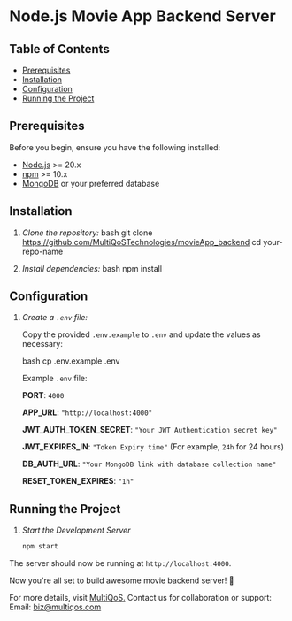 # Node.js Movie App Backend Server

## Table of Contents

- [Prerequisites](#prerequisites)
- [Installation](#installation)
- [Configuration](#configuration)
- [Running the Project](#running-the-project)

## Prerequisites

Before you begin, ensure you have the following installed:

- [Node.js](https://nodejs.org/) >= 20.x
- [npm](https://www.npmjs.com/) >= 10.x
- [MongoDB](https://www.mongodb.com/) or your preferred database

## Installation

1. *Clone the repository:*
    bash
    git clone https://github.com/MultiQoSTechnologies/movieApp_backend
    cd your-repo-name
    

2. *Install dependencies:*
    bash
    npm install
    

## Configuration

1. *Create a `.env` file:*

    Copy the provided `.env.example` to `.env` and update the values as necessary:

    bash
    cp .env.example .env
    

    Example `.env` file:

    **PORT**: `4000`  

    **APP_URL**: `"http://localhost:4000"`  

    **JWT_AUTH_TOKEN_SECRET**: `"Your JWT Authentication secret key"`  

    **JWT_EXPIRES_IN**: `"Token Expiry time"` (For example, `24h` for 24 hours)  

    **DB_AUTH_URL**: `"Your MongoDB link with database collection name"`  

    **RESET_TOKEN_EXPIRES**: `"1h"`  


## Running the Project
1. *Start the Development Server*

    ```bash
    npm start
    ```
The server should now be running at `http://localhost:4000`.
    



Now you're all set to build awesome movie backend server! 🌟

For more details, visit [MultiQoS.](https://multiqos.com/)
Contact us for collaboration or support:
Email: biz@multiqos.com

